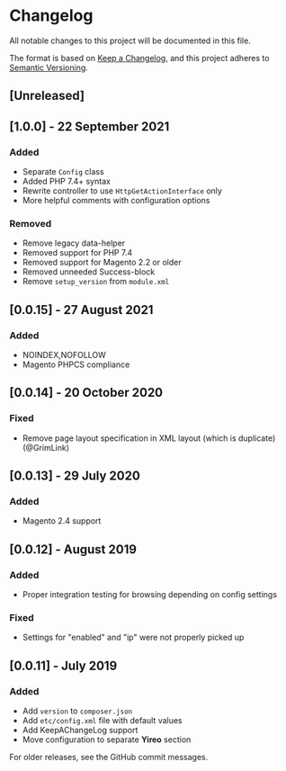 # Changelog
All notable changes to this project will be documented in this file.

The format is based on [Keep a Changelog](https://keepachangelog.com/en/1.0.0/),
and this project adheres to [Semantic Versioning](https://semver.org/spec/v2.0.0.html).

## [Unreleased]

## [1.0.0] - 22 September 2021
### Added
- Separate `Config` class
- Added PHP 7.4+ syntax
- Rewrite controller to use `HttpGetActionInterface` only
- More helpful comments with configuration options

### Removed
- Remove legacy data-helper
- Removed support for PHP 7.4
- Removed support for Magento 2.2 or older
- Removed unneeded Success-block
- Remove `setup_version` from `module.xml`

## [0.0.15] - 27 August 2021
### Added
- NOINDEX,NOFOLLOW
- Magento PHPCS compliance

## [0.0.14] - 20 October 2020
### Fixed
- Remove page layout specification in XML layout (which is duplicate) (@GrimLink)

## [0.0.13] - 29 July 2020
### Added
- Magento 2.4 support

## [0.0.12] - August 2019
### Added
- Proper integration testing for browsing depending on config settings

### Fixed
- Settings for "enabled" and "ip" were not properly picked up

## [0.0.11] - July 2019
### Added
- Add `version` to `composer.json`
- Add `etc/config.xml` file with default values
- Add KeepAChangeLog support
- Move configuration to separate **Yireo** section

For older releases, see the GitHub commit messages.
